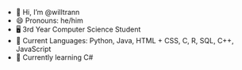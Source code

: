 - 👋 Hi, I’m @willtrann
- 😄 Pronouns: he/him
- 🖥️ 3rd Year Computer Science Student
- 👾 Current Languages: Python, Java, HTML + CSS, C, R, SQL, C++, JavaScript
- 🌱 Currently learning C#
